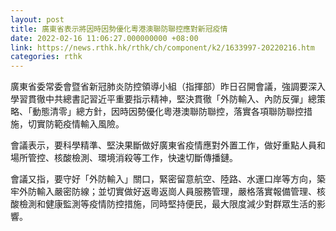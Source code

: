 ```yaml
---
layout: post
title: 廣東省表示將因時因勢優化粵港澳聯防聯控應對新冠疫情
date: 2022-02-16 11:06:27.000000000 +08:00
link: https://news.rthk.hk/rthk/ch/component/k2/1633997-20220216.htm
categories: rthk
---
```


廣東省委常委會暨省新冠肺炎防控領導小組（指揮部）昨日召開會議，強調要深入學習貫徹中共總書記習近平重要指示精神，堅決貫徹「外防輸入、內防反彈」總策略、「動態清零」總方針，因時因勢優化粵港澳聯防聯控，落實各項聯防聯控措施，切實防範疫情輸入風險。

會議表示，要科學精準、堅決果斷做好廣東省疫情應對外置工作，做好重點人員和場所管控、核酸檢測、環境消殺等工作，快速切斷傳播鏈。

會議又指，要守好「外防輸入」關口，緊密留意航空、陸路、水運口岸等方向，築牢外防輸入嚴密防線；並切實做好返粵返崗人員服務管理，嚴格落實報備管理、核酸檢測和健康監測等疫情防控措施，同時堅持便民，最大限度減少對群眾生活的影響。
